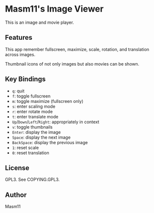 # Masm11's Image Viewer

This is an image and movie player.

## Features

This app remember fullscreen, maximize, scale, rotation, and translation across images.

Thumbnail icons of not only images but also movies can be shown.

## Key Bindings

- `q`: quit
- `f`: toggle fullscreen
- `m`: toggle maximize (fullscreen only)
- `s`: enter scaling mode
- `r`: enter rotate mode
- `t`: enter translate mode
- `Up`/`Down`/`Left`/`Right`: appropriately in context
- `v`: toggle thumbnails
- `Enter`: display the image
- `Space`: display the next image
- `BackSpace`: display the previous image
- `1`: reset scale
- `0`: reset translation

## License

GPL3. See COPYING.GPL3.

## Author

Masm11
